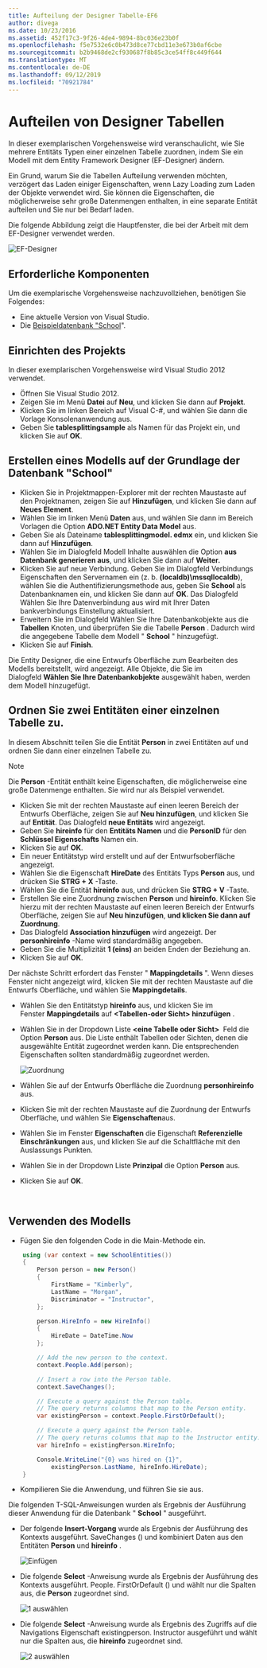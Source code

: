```yaml
---
title: Aufteilung der Designer Tabelle-EF6
author: divega
ms.date: 10/23/2016
ms.assetid: 452f17c3-9f26-4de4-9894-8bc036e23b0f
ms.openlocfilehash: f5e7532e6c0b473d8ce77cbd11e3e673b0af6cbe
ms.sourcegitcommit: b2b9468de2cf930687f8b85c3ce54ff8c449f644
ms.translationtype: MT
ms.contentlocale: de-DE
ms.lasthandoff: 09/12/2019
ms.locfileid: "70921784"
---
```

# <a name="designer-table-splitting"></a>Aufteilen von Designer Tabellen
In dieser exemplarischen Vorgehensweise wird veranschaulicht, wie Sie mehrere Entitäts Typen einer einzelnen Tabelle zuordnen, indem Sie ein Modell mit dem Entity Framework Designer (EF-Designer) ändern.

Ein Grund, warum Sie die Tabellen Aufteilung verwenden möchten, verzögert das Laden einiger Eigenschaften, wenn Lazy Loading zum Laden der Objekte verwendet wird. Sie können die Eigenschaften, die möglicherweise sehr große Datenmengen enthalten, in eine separate Entität aufteilen und Sie nur bei Bedarf laden.

Die folgende Abbildung zeigt die Hauptfenster, die bei der Arbeit mit dem EF-Designer verwendet werden.

![EF-Designer](~/ef6/media/efdesigner.png)

## <a name="prerequisites"></a>Erforderliche Komponenten

Um die exemplarische Vorgehensweise nachzuvollziehen, benötigen Sie Folgendes:

- Eine aktuelle Version von Visual Studio.
- Die [Beispieldatenbank "School](~/ef6/resources/school-database.md)".

## <a name="set-up-the-project"></a>Einrichten des Projekts

In dieser exemplarischen Vorgehensweise wird Visual Studio 2012 verwendet.

-   Öffnen Sie Visual Studio 2012.
-   Zeigen Sie im Menü **Datei** auf **Neu**, und klicken Sie dann auf **Projekt**.
-   Klicken Sie im linken Bereich auf Visual C-\#, und wählen Sie dann die Vorlage Konsolenanwendung aus.
-   Geben Sie **tablesplittingsample** als Namen für das Projekt ein, und klicken Sie auf **OK**.

## <a name="create-a-model-based-on-the-school-database"></a>Erstellen eines Modells auf der Grundlage der Datenbank "School"

-   Klicken Sie in Projektmappen-Explorer mit der rechten Maustaste auf den Projektnamen, zeigen Sie auf **Hinzufügen**, und klicken Sie dann auf **Neues Element**.
-   Wählen Sie im linken Menü **Daten** aus, und wählen Sie dann im Bereich Vorlagen die Option **ADO.NET Entity Data Model** aus.
-   Geben Sie als Dateiname **tablesplittingmodel. edmx** ein, und klicken Sie dann auf **Hinzufügen**.
-   Wählen Sie im Dialogfeld Modell Inhalte auswählen die Option **aus Datenbank generieren aus**, und klicken Sie dann auf **Weiter.**
-   Klicken Sie auf neue Verbindung. Geben Sie im Dialogfeld Verbindungs Eigenschaften den Servernamen ein (z. b. **(localdb)\\mssqllocaldb**), wählen Sie die Authentifizierungsmethode aus, geben Sie **School** als Datenbanknamen ein, und klicken Sie dann auf **OK**.
    Das Dialogfeld Wählen Sie Ihre Datenverbindung aus wird mit Ihrer Daten bankverbindungs Einstellung aktualisiert.
-   Erweitern Sie im Dialogfeld Wählen Sie Ihre Datenbankobjekte aus die **Tabellen** Knoten, und überprüfen Sie die Tabelle **Person** . Dadurch wird die angegebene Tabelle dem Modell " **School** " hinzugefügt.
-   Klicken Sie auf **Finish**.

Die Entity Designer, die eine Entwurfs Oberfläche zum Bearbeiten des Modells bereitstellt, wird angezeigt. Alle Objekte, die Sie im Dialogfeld **Wählen Sie Ihre Datenbankobjekte** ausgewählt haben, werden dem Modell hinzugefügt.

## <a name="map-two-entities-to-a-single-table"></a>Ordnen Sie zwei Entitäten einer einzelnen Tabelle zu.

In diesem Abschnitt teilen Sie die Entität **Person** in zwei Entitäten auf und ordnen Sie dann einer einzelnen Tabelle zu.

> [!NOTE]
> Die **Person** -Entität enthält keine Eigenschaften, die möglicherweise eine große Datenmenge enthalten. Sie wird nur als Beispiel verwendet.

-   Klicken Sie mit der rechten Maustaste auf einen leeren Bereich der Entwurfs Oberfläche, zeigen Sie auf **Neu hinzufügen**, und klicken Sie auf **Entität**.
    Das Dialogfeld **neue Entitäts** wird angezeigt.
-   Geben Sie **hireinfo** für den **Entitäts Namen** und die **PersonID** für den **Schlüssel Eigenschafts** Namen ein.
-   Klicken Sie auf **OK**.
-   Ein neuer Entitätstyp wird erstellt und auf der Entwurfsoberfläche angezeigt.
-   Wählen Sie die Eigenschaft **HireDate** des Entitäts Typs **Person** aus, und drücken Sie **STRG + X** -Taste.
-   Wählen Sie die Entität **hireinfo** aus, und drücken Sie **STRG + V** -Taste.
-   Erstellen Sie eine Zuordnung zwischen **Person** und **hireinfo**. Klicken Sie hierzu mit der rechten Maustaste auf einen leeren Bereich der Entwurfs Oberfläche, zeigen Sie auf **Neu hinzufügen**, **und klicken Sie dann auf Zuordnung**.
-   Das Dialogfeld **Association hinzufügen** wird angezeigt. Der **personhireinfo** -Name wird standardmäßig angegeben.
-   Geben Sie die Multiplizität **1 (eins)** an beiden Enden der Beziehung an.
-   Klicken Sie auf **OK**.

Der nächste Schritt erfordert das Fenster " **Mappingdetails** ". Wenn dieses Fenster nicht angezeigt wird, klicken Sie mit der rechten Maustaste auf die Entwurfs Oberfläche, und wählen Sie **Mappingdetails**.

-   Wählen Sie den Entitätstyp **hireinfo** aus, und klicken Sie im Fenster **Mappingdetails** auf **&lt;Tabellen-oder Sicht&gt; hinzufügen** .
-   Wählen Sie in der Dropdown Liste **&lt;eine Tabelle oder Sicht&gt;**  Feld die Option **Person** aus. Die Liste enthält Tabellen oder Sichten, denen die ausgewählte Entität zugeordnet werden kann.
    Die entsprechenden Eigenschaften sollten standardmäßig zugeordnet werden.

    ![Zuordnung](~/ef6/media/mapping.png)

-   Wählen Sie auf der Entwurfs Oberfläche die Zuordnung **personhireinfo** aus.
-   Klicken Sie mit der rechten Maustaste auf die Zuordnung der Entwurfs Oberfläche, und wählen Sie **Eigenschaften**aus.
-   Wählen Sie im Fenster **Eigenschaften** die Eigenschaft **Referenzielle Einschränkungen** aus, und klicken Sie auf die Schaltfläche mit den Auslassungs Punkten.
-   Wählen Sie in der Dropdown Liste **Prinzipal** die Option **Person** aus.
-   Klicken Sie auf **OK**.

 

## <a name="use-the-model"></a>Verwenden des Modells

-   Fügen Sie den folgenden Code in die Main-Methode ein.

``` csharp
    using (var context = new SchoolEntities())
    {
        Person person = new Person()
        {
            FirstName = "Kimberly",
            LastName = "Morgan",
            Discriminator = "Instructor",
        };

        person.HireInfo = new HireInfo()
        {
            HireDate = DateTime.Now
        };

        // Add the new person to the context.
        context.People.Add(person);

        // Insert a row into the Person table.  
        context.SaveChanges();

        // Execute a query against the Person table.
        // The query returns columns that map to the Person entity.
        var existingPerson = context.People.FirstOrDefault();

        // Execute a query against the Person table.
        // The query returns columns that map to the Instructor entity.
        var hireInfo = existingPerson.HireInfo;

        Console.WriteLine("{0} was hired on {1}",
            existingPerson.LastName, hireInfo.HireDate);
    }
```
-   Kompilieren Sie die Anwendung, und führen Sie sie aus.

Die folgenden T-SQL-Anweisungen wurden als Ergebnis der Ausführung dieser Anwendung für die Datenbank " **School** " ausgeführt. 

-   Der folgende **Insert-Vorgang** wurde als Ergebnis der Ausführung des Kontexts ausgeführt. SaveChanges () und kombiniert Daten aus den Entitäten **Person** und **hireinfo** .

    ![Einfügen](~/ef6/media/insert.png)

-   Die folgende **Select** -Anweisung wurde als Ergebnis der Ausführung des Kontexts ausgeführt. People. FirstOrDefault () und wählt nur die Spalten aus, die **Person** zugeordnet sind.

    ![1 auswählen](~/ef6/media/select1.png)

-   Die folgende **Select** -Anweisung wurde als Ergebnis des Zugriffs auf die Navigations Eigenschaft existingperson. Instructor ausgeführt und wählt nur die Spalten aus, die **hireinfo** zugeordnet sind.

    ![2 auswählen](~/ef6/media/select2.png)
